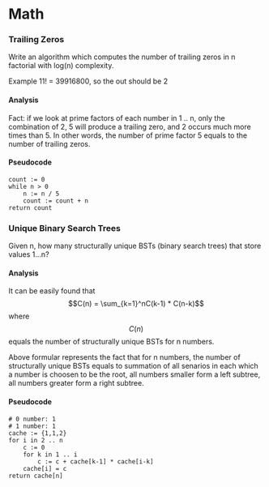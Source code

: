 # Math

### Trailing Zeros
Write an algorithm which computes the number of trailing zeros in n factorial with log(n) complexity.

Example
11! = 39916800, so the out should be 2

#### Analysis  
Fact: if we look at prime factors of each number in 1 .. n, only the combination of 2, 5 will produce a trailing zero, and 2 occurs much more times than 5. In other words, the number of prime factor 5 equals to the number of trailing zeros.

#### Pseudocode
```
count := 0
while n > 0
    n := n / 5
    count := count + n
return count
```

### Unique Binary Search Trees
Given n, how many structurally unique BSTs (binary search trees) that store values 1...n?

#### Analysis
It can be easily found that 
$$C(n) = \sum_{k=1}^nC(k-1) * C(n-k)$$
where $$C(n)$$ equals the number of structurally unique BSTs for n numbers.

Above formular represents the fact that for n numbers, the number of structurally unique BSTs equals to summation of all senarios in each which a number is choosen to be the root, all numbers smaller form a left subtree, all numbers greater form a right subtree.

#### Pseudocode
```
# 0 number: 1
# 1 number: 1
cache := {1,1,2}
for i in 2 .. n
    c := 0
    for k in 1 .. i
        c := c + cache[k-1] * cache[i-k]
    cache[i] = c
return cache[n]
```







